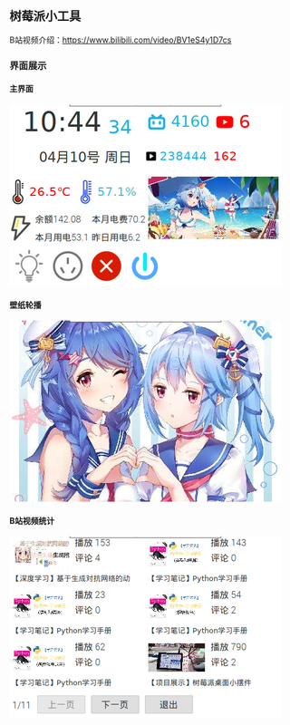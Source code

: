 ## 树莓派小工具
B站视频介绍：https://www.bilibili.com/video/BV1eS4y1D7cs
### 界面展示
#### 主界面
![](.readme_images/924dfde8.png)
#### 壁纸轮播
![](.readme_images/12cfccc3.png)
#### B站视频统计
![](.readme_images/5887cd8c.png)